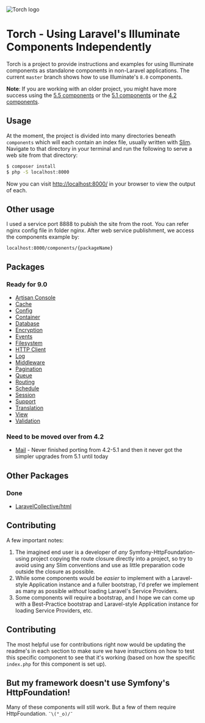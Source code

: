 ![Torch logo](https://raw.githubusercontent.com/mattstauffer/torch/master/torch-banner.png)

# Torch - Using Laravel's Illuminate Components Independently

Torch is a project to provide instructions and examples for using Illuminate components as standalone components in non-Laravel applications. The current `master` branch shows how to use Illuminate's `8.0` components.

**Note**: If you are working with an older project, you might have more success using the [5.5 components](https://github.com/mattstauffer/torch/tree/5.5) or the [5.1 components](https://github.com/mattstauffer/torch/tree/5.1) or the [4.2 components](https://github.com/mattstauffer/torch/tree/4.2).

## Usage

At the moment, the project is divided into many directories beneath `components` which will each contain an index file, usually written with [Slim](http://www.slimframework.com/). Navigate to that directory in your terminal and run the following to serve a web site from that directory:

```bash
$ composer install
$ php -S localhost:8000
```

Now you can visit [http://localhost:8000/](http://localhost:8000/) in your browser to view the output of each.

## Other usage

I used a service port 8888 to pubish the site from the root. You can refer nginx config file in folder nginx.
After web service publishment, we access the components example by:

```
localhost:8000/components/{packageName}
```

## Packages

### Ready for 9.0

* [Artisan Console](https://github.com/smpleader/Torch-Laravel9/tree/master/components/artisan)
* [Cache](https://github.com/smpleader/Torch-Laravel9/tree/master/components/cache)
* [Config](https://github.com/smpleader/Torch-Laravel9/tree/master/components/config)
* [Container](https://github.com/smpleader/Torch-Laravel9/tree/master/components/container)
* [Database](https://github.com/smpleader/Torch-Laravel9/tree/master/components/database)
* [Encryption](https://github.com/smpleader/Torch-Laravel9/tree/master/components/encryption)
* [Events](https://github.com/smpleader/Torch-Laravel9/tree/master/components/events)
* [Filesystem](https://github.com/smpleader/Torch-Laravel9/tree/master/components/filesystem)
* [HTTP Client](https://github.com/smpleader/Torch-Laravel9/tree/master/components/http)
* [Log](https://github.com/smpleader/Torch-Laravel9/tree/master/components/log)
* [Middleware](https://github.com/smpleader/Torch-Laravel9/tree/master/components/middleware)
* [Pagination](https://github.com/smpleader/Torch-Laravel9/tree/master/components/pagination)
* [Queue](https://github.com/smpleader/Torch-Laravel9/tree/master/components/queue)
* [Routing](https://github.com/smpleader/Torch-Laravel9/tree/master/components/routing)
* [Schedule](https://github.com/smpleader/Torch-Laravel9/tree/master/components/schedule)
* [Session](https://github.com/smpleader/Torch-Laravel9/tree/master/components/session)
* [Support](https://github.com/smpleader/Torch-Laravel9/tree/master/components/support)
* [Translation](https://github.com/smpleader/Torch-Laravel9/tree/master/components/translation)
* [View](https://github.com/smpleader/Torch-Laravel9/tree/master/components/view)
* [Validation](https://github.com/smpleader/Torch-Laravel9/tree/master/components/validation)


### Need to be moved over from 4.2

* [Mail](https://github.com/mattstauffer/Torch/tree/4.2/public/mail) - Never finished porting from 4.2-5.1 and then it never got the simpler upgrades from 5.1 until today

## Other Packages

### Done

* [LaravelCollective/html](https://github.com/mattstauffer/Torch/tree/master/other-components/html)

## Contributing

A few important notes:

1. The imagined end user is a developer of _any_ Symfony-HttpFoundation-using project copying the route closure directly into a project, so try to avoid using any Slim conventions and use as little preparation code outside the closure as possible.
2. While some components would be _easier_ to implement with a Laravel-style Application instance and a fuller bootstrap, I'd prefer we implement as many as possible _without_ loading Laravel's Service Providers.
3. Some components will require a bootstrap, and I hope we can come up with a Best-Practice bootstrap and Laravel-style Application instance for loading Service Providers, etc.

## Contributing

The most helpful use for contributions right now would be updating the readme's in each section to make sure we have instructions on how to test this specific component to see that it's working (based on how the specific `index.php` for this component is set up).

## But my framework doesn't use Symfony's HttpFoundation!

Many of these components will still work. But a few of them require HttpFoundation. `¯\(°_o)/¯`
